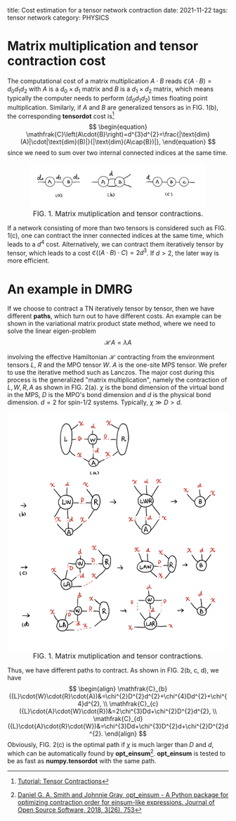 title: Cost estimation for a tensor network contraction
date: 2021-11-22
tags: tensor network
category: PHYSICS

# Matrix multiplication and tensor contraction cost

The computational cost of a matrix multiplication $A\cdot{B}$ reads $\mathfrak{C}\left(A\cdot{B}\right)=d_{0}d_{1}d_{2}$ with $A$ is a $d_{0}\times{d}_{1}$ matrix and $B$ is a $d_{1}\times{d}_{2}$ matrix, which means typically the computer needs to perform $\left(d_{0}d_{1}d_{2}\right)$ times floating point multiplication. Similarly, if $A$ and $B$ are generalized tensors as in FIG. 1(b), the corresponding **tensordot** cost is[^tensornet]
$$
\begin{equation}
    \mathfrak{C}\left(A\cdot{B}\right)=d^{3}d^{2}=\frac{|\text{dim}(A)|\cdot|\text{dim}(B)|}{|\text{dim}(A\cap{B})|},
\end{equation}
$$
since we need to sum over two internal connected indices at the same time.

<center>
<div class="image" style="display:table;">
    <img src="/images/tn_complexity/tn_complexity_01.jpeg" width="400"/>
    <div style="display:table-caption; caption-side:bottom; font-size:16px;">FIG. 1. Matrix mutiplication and tensor contractions.</div>
</div>
</center>

If a network consisting of more than two tensors is considered such as FIG. 1(c), one can contract the inner connected indices at the same time, which leads to a $d^{4}$ cost. Alternatively, we can contract them iteratively tensor by tensor, which leads to a cost $\mathfrak{C}((A\cdot{B})\cdot{C})=2d^{3}$. If $d>2$, the later way is more efficient.

# An example in DMRG

If we choose to contract a TN iteratively tensor by tensor, then we have different **paths**, which turn out to have different costs. An example can be shown in the variational matrix product state method, where we need to solve the linear eigen-problem 
$$
\begin{equation}
    \mathcal{H}A=\lambda{A}
\end{equation}
$$

involving the effective Hamiltonian $\mathcal{H}$ contracting from the environment tensors $L$, $R$ and the MPO tensor $W$. $A$ is the one-site MPS tensor. We prefer to use the iterative method such as Lanczos. The major cost during this process is the generalized "matrix multiplication", namely the contraction of $L, W, R, A$ as shown in FIG. 2(a). $\chi$ is the bond dimension of the virtual bond in the MPS, $D$ is the MPO's bond dimension and $d$ is the physical bond dimension. $d=2$ for spin-$1/2$ systems. Typically, $\chi\gg{D}>d$.  

<center>
<div class="image" style="display:table;">
    <img src="/images/tn_complexity/tn_complexity_02.jpeg" width="500"/>
    <div style="display:table-caption; caption-side:bottom; font-size:16px;">FIG. 1. Matrix mutiplication and tensor contractions.</div>
</div>
</center>

Thus, we have different paths to contract. As shown in FIG. 2(b, c, d), we have
$$
\begin{align}
    \mathfrak{C}_{b}({L}\cdot{W}\cdot{R}\cdot{A})&=\chi^{2}D^{2}d^{2}+\chi^{4}Dd^{2}+\chi^{4}d^{2}, \\
    \mathfrak{C}_{c}({L}\cdot{A}\cdot{W}\cdot{R})&=2\chi^{3}Dd+\chi^{2}D^{2}d^{2}, \\
    \mathfrak{C}_{d}({L}\cdot{A}\cdot{R}\cdot{W})&=\chi^{3}Dd+\chi^{3}D^{2}d+\chi^{2}D^{2}d^{2}.
\end{align}
$$
Obviously, FIG. 2(c) is the optimal path if $\chi$ is much larger than $D$ and $d$, which can be automatically found by **opt_einsum**[^Daniel]. **opt_einsum** is tested to be as fast as **numpy.tensordot** with the same path.

[^tensornet]: [Tutorial: Tensor Contractions](https://www.tensors.net/tutorial-1)  
[^Daniel]: [Daniel G. A. Smith and Johnnie Gray, opt_einsum - A Python package for optimizing contraction order for einsum-like expressions. Journal of Open Source Software, 2018, 3(26), 753](https://github.com/dgasmith/opt_einsum)  
